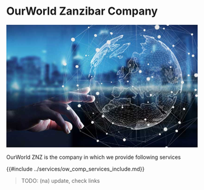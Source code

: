 # OurWorld Zanzibar Company

![ourhub_intro](img/ourworld_intro.png)

OurWorld ZNZ is the company in which we provide following services

{{#include ../services/ow_comp_services_include.md}}

<!-- OurCompany is the solution for global citizens, digital nomads and everyone else who wishes to organize their lives and business ethically and efficiently. It provides the whole  corporate and legal framework necessary for someone to work in the modern world, while ensuring that the planet and local communities are benefitted.

It is physically based in [OurTown](ourtown/ourtown.md), the Zanzibar cybercity and digital community. Moreover, [OurFinTech](../ourfintech/ourfintech.md) is available to those corporations looking for legislative and technology solutions to their needs. -->

> TODO: (na) update, check links